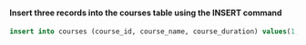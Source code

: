 ####  Insert three records into the courses table using the INSERT command

```sql
insert into courses (course_id, course_name, course_duration) values(1,"WD","1 year"),(2,"PHP","6 months"),(3,"PYTHON","6 months");
```